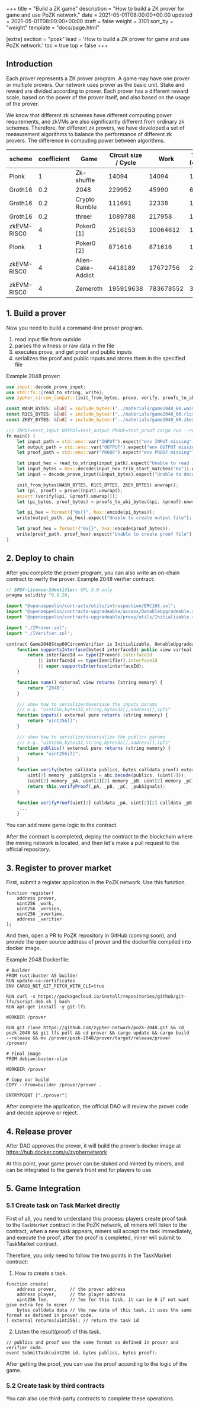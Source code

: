 +++
title = "Build a ZK game"
description = "How to build a ZK prover for game and use PoZK network."
date = 2021-05-01T08:00:00+00:00
updated = 2021-05-01T08:00:00+00:00
draft = false
weight = 3101
sort_by = "weight"
template = "docs/page.html"

[extra]
section = "pozk"
lead = 'How to build a ZK prover for game and use PoZK network.'
toc = true
top = false
+++

## Introduction
Each prover represents a ZK prover program. A game may have one prover or multiple provers. Our network uses prover as the basic unit. Stake and reward are divided according to prover. Each prover has a different reward scale, based on the power of the prover itself, and also based on the usage of the prover.

We know that different zk schemes have different computing power requirements, and zkVMs are also significantly different from ordinary zk schemes. Therefore, for different zk provers, we have developed a set of measurement algorithms to balance the performance of different zk provers. The difference in computing power between algorithms.

| scheme      | coefficient | Game              | Circuit size / Cycle | Work      | Times (4core) | Times (96core) |
|-------------|-------------|-------------------|----------------------|-----------|---------------|----------------|
| Plonk       | 1           | Zk-shuffle        | 14094                | 14094     | 1.93s         | 0.08s          |
| Groth16     | 0.2         | 2048              | 229952               | 45990     | 6.6s          | 0.27s          |
| Groth16     | 0.2         | Crypto Rumble     | 111691               | 22338     | 1.61s         | 0.067s         |
| Groth16     | 0.2         | three!            | 1089788              | 217958    | 18.4s         | 0.79s          |
| zkEVM-RISC0 | 4           | Poker0 [1]        | 2516153              | 10064612  | 1096s         | 84.3s          |
| Plonk       | 1           | Poker0 [2]        | 871616               | 871616    | 107s          | 4.45s          |
| zkEVM-RISC0 | 4           | Alien-Cake-Addict | 4418189              | 17672756  | 2626s         | 150s           |
| zkEVM-RISC0 | 4           | Zemeroth          | 195919638            | 783678552 | 30h           | 4448s          |

## 1. Build a prover
Now you need to build a command-line prover program.

1. read input file from outside
2. parses the witness or raw data in the file
3. executes prove, and get proof and public inputs
4. serializes the proof and public inputs and stores them in the specified file

Example 2048 prover:
```rust
use input::decode_prove_input;
use std::fs::{read_to_string, write};
use zypher_circom_compat::{init_from_bytes, prove, verify, proofs_to_abi_bytes};

const WASM_BYTES: &[u8] = include_bytes!("../materials/game2048_60.wasm");
const R1CS_BYTES: &[u8] = include_bytes!("../materials/game2048_60.r1cs");
const ZKEY_BYTES: &[u8] = include_bytes!("../materials/game2048_60.zkey");

/// INPUT=test_input OUTPUT=test_output PROOF=test_proof cargo run --release
fn main() {
    let input_path = std::env::var("INPUT").expect("env INPUT missing");
    let output_path = std::env::var("OUTPUT").expect("env OUTPUT missing");
    let proof_path = std::env::var("PROOF").expect("env PROOF missing");

    let input_hex = read_to_string(input_path).expect("Unable to read input file");
    let input_bytes = hex::decode(input_hex.trim_start_matches("0x")).expect("Unable to decode input file");
    let input = decode_prove_input(&input_bytes).expect("Unable to decode input");

    init_from_bytes(WASM_BYTES, R1CS_BYTES, ZKEY_BYTES).unwrap();
    let (pi, proof) = prove(input).unwrap();
    assert!(verify(&pi, &proof).unwrap());
    let (pi_bytes, proof_bytes) = proofs_to_abi_bytes(&pi, &proof).unwrap();

    let pi_hex = format!("0x{}", hex::encode(pi_bytes));
    write(output_path, pi_hex).expect("Unable to create output file");

    let proof_hex = format!("0x{}", hex::encode(proof_bytes));
    write(proof_path, proof_hex).expect("Unable to create proof file");
}
```

## 2. Deploy to chain
After you complete the prover program, you can also write an on-chain contract to verify the prover.
Example 2048 verifier contract:
```javascript
// SPDX-License-Identifier: GPL-3.0-only
pragma solidity ^0.8.20;

import "@openzeppelin/contracts/utils/introspection/ERC165.sol";
import "@openzeppelin/contracts-upgradeable/access/OwnableUpgradeable.sol";
import "@openzeppelin/contracts-upgradeable/proxy/utils/Initializable.sol";

import "./IProver.sol";
import "./IVerifier.sol";

contract Game2048Step60CircomVerifier is Initializable, OwnableUpgradeable, ERC165, IProver, IVerifier {
    function supportsInterface(bytes4 interfaceId) public view virtual override(ERC165) returns (bool) {
        return interfaceId == type(IProver).interfaceId
            || interfaceId == type(IVerifier).interfaceId
            || super.supportsInterface(interfaceId);
    }

    function name() external view returns (string memory) {
        return "2048";
    }

    /// show how to serialize/deseriaze the inputs params
    /// e.g. "uint256,bytes32,string,bytes32[],address[],ipfs"
    function inputs() external pure returns (string memory) {
        return "uint256[]";
    }

    /// show how to serialize/deserialize the publics params
    /// e.g. "uint256,bytes32,string,bytes32[],address[],ipfs"
    function publics() external pure returns (string memory) {
        return "uint256[7]";
    }

    function verify(bytes calldata publics, bytes calldata proof) external view returns (bool) {
        uint[7] memory _pubSignals = abi.decode(publics, (uint[7]));
        (uint[2] memory _pA, uint[2][2] memory _pB, uint[2] memory _pC) = abi.decode(proof, (uint[2], uint[2][2], uint[2]));
        return this.verifyProof(_pA, _pB, _pC, _pubSignals);
    }

    function verifyProof(uint[2] calldata _pA, uint[2][2] calldata _pB, uint[2] calldata _pC, uint[7] calldata _pubSignals) public view returns (bool) {
     ...
    }
```

You can add more game logic to the contract.

After the contract is completed, deploy the contract to the blockchain where the mining network is located, and then let's make a pull request to the official repository.

## 3. Register to prover market
First, submit a register application in the PoZK network. Use this function.

```
function register(
    address prover,
    uint256 _work,
    uint256 _version,
    uint256 _overtime,
    address _verifier
);
```

And then, open a PR to PoZK repository in GitHub (coming soon), and provide the open source address of prover and the dockerfile compiled into docker image.

Example 2048 Dockerfile:
```
# Builder
FROM rust:buster AS builder
RUN update-ca-certificates
ENV CARGO_NET_GIT_FETCH_WITH_CLI=true

RUN curl -s https://packagecloud.io/install/repositories/github/git-lfs/script.deb.sh | bash
RUN apt-get install -y git-lfs

WORKDIR /prover

RUN git clone https://github.com/zypher-network/pozk-2048.git && cd pozk-2048 && git lfs pull && cd prover && cargo update && cargo build --release && mv /prover/pozk-2048/prover/target/release/prover /prover/

# Final image
FROM debian:buster-slim

WORKDIR /prover

# Copy our build
COPY --from=builder /prover/prover .

ENTRYPOINT ["./prover"]
```

After complete the application, the official DAO will review the prover code and decide approve or reject.

## 4. Release prover
After DAO approves the prover, it will build the prover’s docker image at https://hub.docker.com/u/zyphernetwork

At this point, your game prover can be staked and minted by miners, and can be integrated to the game’s front end for players to use.

## 5. Game Integration

### 5.1 Create task on Task Market directly

First of all, you need to understand this process: players create proof task to the `TaskMarket` contract in the PoZK network, all miners will listen to the contract, when a new task appears, miners will accept the task immediately, and execute the proof, after the proof is completed, miner will submit to TaskMarket contract.

Therefore, you only need to follow the two points in the TaskMarket contract:
1. How to create a task.

```
function create(
    address prover,     // the prover address
    address player,     // the player address
    uint256 fee,        // fee for this task, it can be 0 if not want give extra fee to miner
    bytes calldata data // the raw data of this task, it uses the same format as defined in prover code.
) external returns(uint256); // return the task id
```

2. Listen the result(proof) of this task.

```
// publics and proof use the same format as defined in prover and verifier code.
event SubmitTask(uint256 id, bytes publics, bytes proof);
```

After getting the proof, you can use the proof according to the logic of the game.

### 5.2 Create task by third contracts
You can also use third-party contracts to complete these operations.
